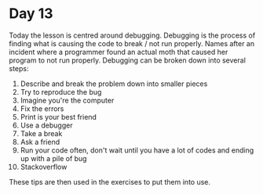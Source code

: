 # Day 13

Today the lesson is centred around debugging. Debugging is the process of finding what is causing the code to break / not run properly.
Names after an incident where a programmer found an actual moth that caused her program to not run properly.
Debugging can be broken down into several steps:
1. Describe and break the problem down into smaller pieces
2. Try to reproduce the bug
3. Imagine you're the computer
4. Fix the errors
5. Print is your best friend
6. Use a debugger
7. Take a break
8. Ask a friend
9. Run your code often, don't wait until you have a lot of codes and ending up with a pile of bug
10. Stackoverflow

These tips are then used in the exercises to put them into use.